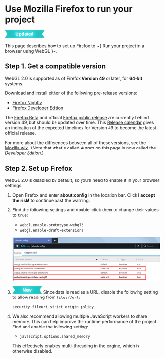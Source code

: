 # Use Mozilla Firefox to run your project

![UPDATED](../../images/updated.png)

This page describes how to set up Firefox to ~{ Run your project in a browser using WebGL }~.

## Step 1. Get a compatible version

WebGL 2.0 is supported as of Firefox **Version 49** or later, for **64-bit** systems.

Download and install either of the following pre-release versions:

-	[Firefox Nightly](https://nightly.mozilla.org/)
-	[Firefox Developer Edition](https://www.mozilla.org/en-US/firefox/channel/#developer)

The [Firefox Beta](https://www.mozilla.org/en-US/firefox/channel/#beta) and official [Firefox public release](https://www.mozilla.org/en-US/firefox/new/) are currently behind version 49, but should be updated over time. This [Release calendar](https://wiki.mozilla.org/RapidRelease/Calendar) gives an indication of the expected timelines for Version 49 to become the latest official release.

For more about the differences between all of these versions, see the [Mozilla wiki](https://wiki.mozilla.org/Release_Management/Release_Process). (Note that what's called *Aurora* on this page is now called the *Developer Edition*.)

## Step 2. Set up Firefox

WebGL 2.0 is disabled by default, so you'll need to enable it in your browser settings.

1.	Open Firefox and enter **about:config** in the location bar. Click **I accept the risk!** to continue past the warning.

1.	Find the following settings and double-click them to change their values to `true`:

	-	`webgl.enable-prototype-webgl2`
	-	`webgl.enable-draft-extensions`

	![Firefox flags](../../images/experimental_webgl_firefox_flags.png)

2. [![NEW](../../images/new.png "What else is new in v1.6?")](../../release_notes/readme_1.6.html) Since data is read as a URL, disable the following setting to allow reading from `file://url`:

	`security.fileuri.strict_origin_policy`

3.	We also recommend allowing multiple JavaScript workers to share memory. This can help improve the runtime performance of the project. Find and enable the following setting:

	-	`javascript.options.shared_memory`

	This effectively enables multi-threading in the engine, which is otherwise disabled.
